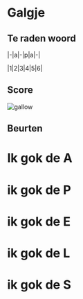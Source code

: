 # Galgje

## Te raden woord


|-|a|-|p|a|-|

|1|2|3|4|5|6|

## Score
![gallow](./images/3.png)

## Beurten
# Ik gok de A
# ik gok de P
# ik gok de E
# ik gok de L
# ik gok de S